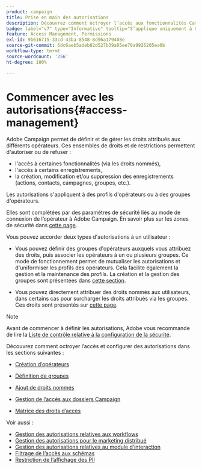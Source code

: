 ```yaml
---
product: campaign
title: Prise en main des autorisations
description: Découvrez comment octroyer l’accès aux fonctionnalités Campaign
badge: label="v7" type="Informative" tooltip="S’applique uniquement à Campaign Classic v7"
feature: Access Management, Permissions
exl-id: 9b616715-33cd-43ba-8548-8d96a179408e
source-git-commit: 6dc6aeb5adeb82d527b39a05ee70a9926205ea0b
workflow-type: tm+mt
source-wordcount: '256'
ht-degree: 100%

---
```


# Commencer avec les autorisations{#access-management}



Adobe Campaign permet de définir et de gérer les droits attribués aux différents opérateurs. Ces ensembles de droits et de restrictions permettent d&#39;autoriser ou de refuser :

* l&#39;accès à certaines fonctionnalités (via les droits nommés),
* l&#39;accès à certains enregistrements,
* la création, modification et/ou suppression des enregistrements (actions, contacts, campagnes, groupes, etc.).

Les autorisations s&#39;appliquent à des profils d&#39;opérateurs ou à des groupes d&#39;opérateurs.

Elles sont complétées par des paramètres de sécurité liés au mode de connexion de l’opérateur à Adobe Campaign. En savoir plus sur les zones de sécurité dans [cette page](../../installation/using/security-zones.md).

Vous pouvez accorder deux types d&#39;autorisations à un utilisateur :

* Vous pouvez définir des groupes d&#39;opérateurs auxquels vous attribuez des droits, puis associer les opérateurs à un ou plusieurs groupes. Ce mode de fonctionnement permet de mutualiser les autorisations et d&#39;uniformiser les profils des opérateurs. Cela facilite également la gestion et la maintenance des profils. La création et la gestion des groupes sont présentées dans [cette section](access-management-groups.md).

* Vous pouvez directement attribuer des droits nommés aux utilisateurs, dans certains cas pour surcharger les droits attribués via les groupes. Ces droits sont présentés sur [cette page](access-management-named-rights.md).

>[!NOTE]
>
>Avant de commencer à définir les autorisations, Adobe vous recommande de lire la [Liste de contrôle relative à la configuration de la sécurité](https://helpx.adobe.com/fr/campaign/kb/acc-security.html).

Découvrez comment octroyer l’accès et configurer des autorisations dans les sections suivantes :

* [Création d’opérateurs](access-management-operators.md)

* [Définition de groupes](access-management-groups.md)

* [Ajout de droits nommés](access-management-named-rights.md)

* [Gestion de l’accès aux dossiers Campaign](access-management-folders.md)

* [Matrice des droits d’accès](access-management-named-rights.md#access-rights-matrix)


Voir aussi :

* [Gestion des autorisations relatives aux workflows](../../workflow/using/managing-rights.md)
* [Gestion des autorisations pour le marketing distribué](../../distributed/using/about-distributed-marketing.md#operators-and-entities)
* [Gestion des autorisations relatives au module d’interaction](../../interaction/using/operator-profiles.md)
* [Filtrage de l’accès aux schémas](../../configuration/using/filtering-schemas.md)
* [Restriction de l’affichage des PII](../../configuration/using/restricting-pii-view.md)

